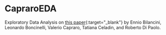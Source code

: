 # CapraroEDA

Exploratory Data Analysis on [this paper](https://sabeconomics.org/wordpress/wp-content/uploads/JBEP-4-S-6.pdf){:target="_blank"} by Ennio Bilancini,
Leonardo Boncinelli, Valerio Capraro, Tatiana Celadin, and Roberto Di Paolo.
